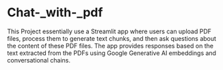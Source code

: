 # Chat-_with-_pdf
This Project essentially use a Streamlit app where users can upload PDF files, process them to generate text chunks, and then ask questions about the content of these PDF files. The app provides responses based on the text extracted from the PDFs using Google Generative AI embeddings and conversational chains.
